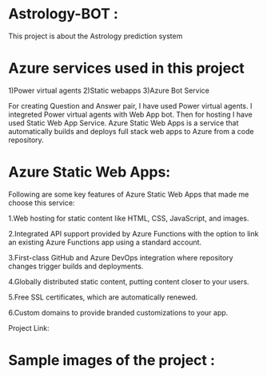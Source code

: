 # Astrology-BOT :

This project is about the Astrology prediction system


# Azure services used in this project

1)Power virtual  agents 2)Static webapps 3)Azure Bot Service

For creating Question and Answer pair, I have used Power virtual agents. I integreted Power virtual agents with Web App bot. Then for hosting I have used Static Web App Service. Azure Static Web Apps is a service that automatically builds and deploys full stack web apps to Azure from a code repository.

# Azure Static Web Apps: 

Following are some key features of Azure Static Web Apps that made me choose this service:

1.Web hosting for static content like HTML, CSS, JavaScript, and images.

2.Integrated API support provided by Azure Functions with the option to link an existing Azure Functions app using a standard account.

3.First-class GitHub and Azure DevOps integration where repository changes trigger builds and deployments.

4.Globally distributed static content, putting content closer to your users.

5.Free SSL certificates, which are automatically renewed.

6.Custom domains to provide branded customizations to your app.

Project Link:

# Sample images of the project :


